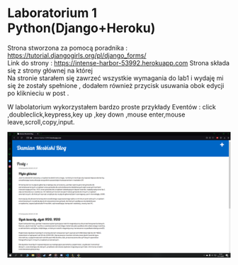 # Laboratorium 1 Python(Django+Heroku)

Strona stworzona za pomocą poradnika :
https://tutorial.djangogirls.org/pl/django_forms/
<br>
Link do strony :
https://intense-harbor-53992.herokuapp.com
Strona składa się z strony głównej na której 
<br>
Na stronie starałem się zawrzeć wszystkie wymagania do lab1 i wydaję mi się że zostały spełnione , dodałem również przycisk usuwania obok edycji po kliknieciu w post .

W labolatorium wykorzystałem bardzo proste przykłady Eventów :
click ,doubleclick,keypress,key up ,key down ,mouse enter,mouse leave,scroll,copy,input.

![list](blog/static/Scr/1.PNG "Start")


